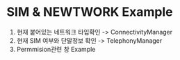 # SIM & NEWTWORK Example

1. 현재 붙어있는 네트워크 타입확인  -> ConnectivityManager
2. 현재 SIM 여부와 단말정보 확인    -> TelephonyManager
3. Permmision관련 창 Example

